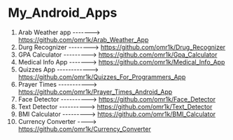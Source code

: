 # My_Android_Apps

1) Arab Weather app -------> https://github.com/omr1k/Arab_Weather_App
2) Durg Recognizer --------> https://github.com/omr1k/Drug_Recognizer
3) GPA Calculator ---------> https://github.com/omr1k/Gpa_Calculator
4) Medical Info App -------> https://github.com/omr1k/Medical_Info_App
5) Quizzes App ------------> https://github.com/omr1k/Quizzes_For_Programmers_App
6) Prayer Times -----------> https://github.com/omr1k/Prayer_Times_Android_App
7) Face Detector ----------> https://github.com/omr1k/Face_Detector
8) Text Detector ----------> https://github.com/omr1k/Text_Detector
9) BMI Calculator ---------> https://github.com/omr1k/BMI_Calculator
10) Currency Converter ----> https://github.com/omr1k/Currency_Converter
